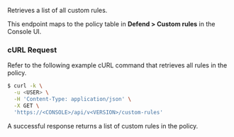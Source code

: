 Retrieves a list of all custom rules.

This endpoint maps to the policy table in **Defend > Custom rules** in the Console UI.

### cURL Request

Refer to the following example cURL command that retrieves all rules in the policy.

```bash
$ curl -k \
  -u <USER> \
  -H 'Content-Type: application/json' \
  -X GET \
  'https://<CONSOLE>/api/v<VERSION>/custom-rules'
```

A successful response returns a list of custom rules in the policy.
